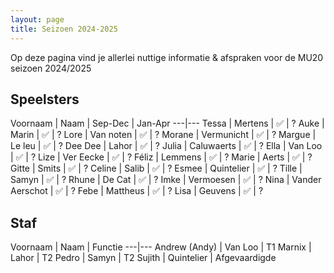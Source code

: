 ```yaml
---
layout: page
title: Seizoen 2024-2025
---
```

Op deze pagina vind je allerlei nuttige informatie & afspraken voor de MU20 seizoen 2024/2025

## Speelsters

Voornaam | Naam | Sep-Dec | Jan-Apr
---|---
Tessa	| Mertens | ✅ | ?
Auke	| Marin | ✅ | ?
Lore	| Van noten | ✅ | ?
Morane	| Vermunicht | ✅ | ?
Margue	| Le leu | ✅ | ?
Dee Dee	| Lahor | ✅ | ?
Julia	| Caluwaerts | ✅ | ?
Ella	| Van Loo | ✅ | ?
Lize	| Ver Eecke | ✅ | ?
Féliz	| Lemmens | ✅ | ?
Marie	| Aerts | ✅ | ?
Gitte	| Smits | ✅ | ?
Celine	| Salib | ✅ | ?
Esmee	| Quintelier | ✅ | ?
Tille	| Samyn | ✅ | ?
Rhune	| De Cat | ✅ | ?
Imke	| Vermoesen | ✅ | ?
Nina	| Vander Aerschot | ✅ | ?
Febe	| Mattheus | ✅ | ?
Lisa	| Geuvens | ✅ | ?

## Staf

Voornaam | Naam | Functie
---|---
 Andrew (Andy) | Van Loo | T1
 Marnix | Lahor | T2
 Pedro | Samyn | T2
 Sujith | Quintelier | Afgevaardigde

